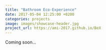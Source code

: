 ```yaml
---
title: "Bathroom Eco-Experience"
date: 2017-05-04 12:25:00 +0200
categories: projects
image: images/showcase-header.jpg
project_url: https://ami-2017.github.io/BeX
---
```


Coming soon...
